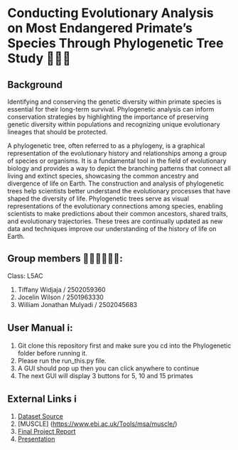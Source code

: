 # Conducting Evolutionary Analysis on Most Endangered Primate’s Species Through Phylogenetic Tree Study 👨🏻‍💻

## Background
Identifying and conserving the genetic diversity within primate species is essential for their long-term survival. Phylogenetic analysis can inform conservation strategies by highlighting the importance of preserving genetic diversity within populations and recognizing unique evolutionary lineages that should be protected.

A phylogenetic tree, often referred to as a phylogeny, is a graphical representation of the evolutionary history and relationships among a group of species or organisms. It is a fundamental tool in the field of evolutionary biology and provides a way to depict the branching patterns that connect all living and extinct species, showcasing the common ancestry and divergence of life on Earth. The construction and analysis of phylogenetic trees help scientists better understand the evolutionary processes that have shaped the diversity of life. Phylogenetic trees serve as visual representations of the evolutionary connections among species, enabling scientists to make predictions about their common ancestors, shared traits, and evolutionary trajectories. These trees are continually updated as new data and techniques improve our understanding of the history of life on Earth.

## Group members 🙋🏻‍♀️🙋🏻‍♂️:
Class: L5AC
1. Tiffany Widjaja / 2502059360
2. Jocelin Wilson / 2501963330
3. William Jonathan Mulyadi / 2502045683

## User Manual ℹ️:
1. Git clone this repository first and make sure you cd into the Phylogenetic folder before running it.
2. Please run the run_this.py file.
3. A GUI should pop up then you can click anywhere to continue
4. The next GUI will display 3 buttons for 5, 10 and 15 primates

## External Links ℹ️
1. [Dataset Source](https://www.ncbi.nlm.nih.gov/)
2. [MUSCLE] (https://www.ebi.ac.uk/Tools/msa/muscle/)
4. [Final Project Report]()
5. [Presentation]()
